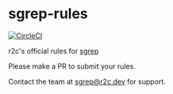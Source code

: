 # sgrep-rules

[![CircleCI](https://circleci.com/gh/returntocorp/sgrep-rules.svg?style=svg)](https://circleci.com/gh/returntocorp/sgrep-rules)

r2c's official rules for [sgrep](https://github.com/returntocorp/sgrep)

Please make a PR to submit your rules.

Contact the team at [sgrep@r2c.dev](mailto:sgrep@r2c.dev) for support.
